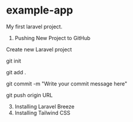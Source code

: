 # example-app
My first laravel project.
1. Pushing New Project to GitHub

  Create new Laravel project
  
  git init
  
  git add .
  
  git commit -m "Write your commit message here"
  
  git push origin URL
  
3. Installing Laravel Breeze
4. Installing Tailwind CSS
